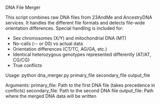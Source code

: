 DNA File Merger

This script combines raw DNA files from 23AndMe and AncestryDNA services.
It handles the different file formats and detects file-wide orientation differences.
Special handling is included for:
- Sex chromosomes (X/Y) and mitochondrial DNA (MT)
- No-calls (-- or 00) vs actual data
- Orientation differences (CT/TC, AG/GA, etc.)
- Identical heterozygous genotypes represented differently (AT/AT, CG/CG)
- True conflicts

Usage:
    python dna_merger.py primary_file secondary_file output_file

Arguments:
    primary_file: Path to the first DNA file (takes precedence in conflicts)
    secondary_file: Path to the second DNA file 
    output_file: Path where the merged DNA data will be written
